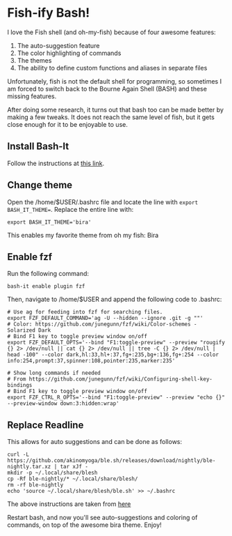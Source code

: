# Fish-ify Bash!

I love the Fish shell (and oh-my-fish) because of four awesome features:

1. The auto-suggestion feature
2. The color highlighting of commands
3. The themes
4. The ability to define custom functions and aliases in separate files

Unfortunately, fish is not the default shell for programming, so sometimes I am forced to switch back to the Bourne Again Shell (BASH) and these missing features.

After doing some research, it turns out that bash too can be made better by making a few tweaks. It does not reach the same level of fish, but it gets close enough for it to be enjoyable to use.


## Install Bash-It

Follow the instructions at [this link](https://github.com/Bash-it/bash-it).

## Change theme

Open the /home/$USER/.bashrc file and locate the line with `export BASH_IT_THEME=`. Replace the entire line with:

```shell
export BASH_IT_THEME='bira'
```

This enables my favorite theme from oh my fish: Bira

## Enable fzf

Run the following command:

```shell
bash-it enable plugin fzf
```

Then, navigate to /home/$USER and append the following code to .bashrc:

```shell
# Use ag for feeding into fzf for searching files.
export FZF_DEFAULT_COMMAND='ag -U --hidden --ignore .git -g ""'
# Color: https://github.com/junegunn/fzf/wiki/Color-schemes - Solarized Dark
# Bind F1 key to toggle preview window on/off
export FZF_DEFAULT_OPTS='--bind "F1:toggle-preview" --preview "rougify {} 2> /dev/null || cat {} 2> /dev/null || tree -C {} 2> /dev/null | head -100" --color dark,hl:33,hl+:37,fg+:235,bg+:136,fg+:254 --color info:254,prompt:37,spinner:108,pointer:235,marker:235'

# Show long commands if needed
# From https://github.com/junegunn/fzf/wiki/Configuring-shell-key-bindings
# Bind F1 key to toggle preview window on/off
export FZF_CTRL_R_OPTS='--bind "F1:toggle-preview" --preview "echo {}" --preview-window down:3:hidden:wrap'
```

## Replace Readline

This allows for auto suggestions and can be done as follows:

```shell
curl -L https://github.com/akinomyoga/ble.sh/releases/download/nightly/ble-nightly.tar.xz | tar xJf -
mkdir -p ~/.local/share/blesh
cp -Rf ble-nightly/* ~/.local/share/blesh/
rm -rf ble-nightly
echo 'source ~/.local/share/blesh/ble.sh' >> ~/.bashrc
```

The above instructions are taken from [here](https://github.com/akinomyoga/ble.sh)

Restart bash, and now you'll see auto-suggestions and coloring of commands, on top of the awesome bira theme. Enjoy!
